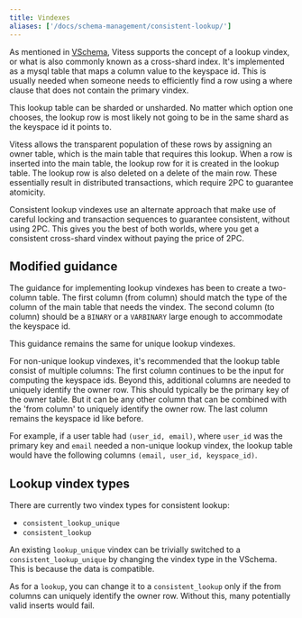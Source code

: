 ```yaml
---
title: Vindexes
aliases: ['/docs/schema-management/consistent-lookup/']
---
```


As mentioned in [VSchema](../vschema), Vitess supports the concept of a lookup vindex, or what is also commonly known as a cross-shard index. It's implemented as a mysql table that maps a column value to the keyspace id. This is usually needed when someone needs to efficiently find a row using a where clause that does not contain the primary vindex.

This lookup table can be sharded or unsharded. No matter which option one chooses, the lookup row is most likely not going to be in the same shard as the keyspace id it points to.

Vitess allows the transparent population of these rows by assigning an owner table, which is the main table that requires this lookup. When a row is inserted into the main table, the lookup row for it is created in the lookup table. The lookup row is also deleted on a delete of the main row. These essentially result in distributed transactions, which require 2PC to guarantee atomicity.

Consistent lookup vindexes use an alternate approach that make use of careful locking and transaction sequences to guarantee consistent, without using 2PC. This gives you the best of both worlds, where you get a consistent cross-shard vindex without paying the price of 2PC.

## Modified guidance

The guidance for implementing lookup vindexes has been to create a two-column table. The first column (from column) should match the type of the column of the main table that needs the vindex. The second column (to column) should be a `BINARY` or a `VARBINARY` large enough to accommodate the keyspace id.

This guidance remains the same for unique lookup vindexes.

For non-unique lookup vindexes, it's recommended that the lookup table consist of multiple columns: The first column continues to be the input for computing the keyspace ids. Beyond this, additional columns are needed to uniquely identify the owner row. This should typically be the primary key of the owner table. But it can be any other column that can be combined with the 'from column' to uniquely identify the owner row. The last column remains the keyspace id like before.

For example, if a user table had `(user_id, email)`, where `user_id` was the primary key and `email` needed a non-unique lookup vindex, the lookup table would have the following columns `(email, user_id, keyspace_id)`.

## Lookup vindex types

There are currently two vindex types for consistent lookup:

* `consistent_lookup_unique`
* `consistent_lookup`

An existing `lookup_unique` vindex can be trivially switched to a `consistent_lookup_unique` by changing the vindex type in the VSchema. This is because the data is compatible.

As for a `lookup`, you can change it to a `consistent_lookup` only if the from columns can uniquely identify the owner row. Without this, many potentially valid inserts would fail.
